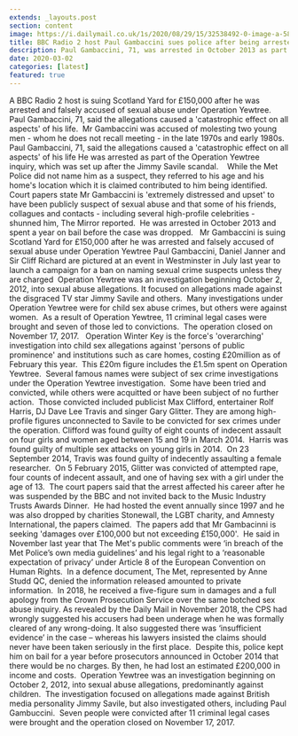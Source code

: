 ```yaml
---
extends: _layouts.post
section: content
image: https://i.dailymail.co.uk/1s/2020/08/29/15/32538492-0-image-a-58_1598711864609.jpg 
title: BBC Radio 2 host Paul Gambaccini sues police after being arrested and falsely-accused of sex crimes 
description: Paul Gambaccini, 71, was arrested in October 2013 as part of Operation Yewtree and spent a year on bail before the case was dropped. 
date: 2020-03-02 
categories: [latest] 
featured: true 
--- 
```

A BBC Radio 2 host is suing Scotland Yard for £150,000 after he was arrested and falsely accused of sexual abuse under Operation Yewtree. 
Paul Gambaccini, 71, said the allegations caused a \'catastrophic effect on all aspects\' of his life. 
Mr Gambaccini was accused of molesting two young men - whom he does not recall meeting - in the late 1970s and early 1980s. 
Paul Gambaccini, 71, said the allegations caused a \'catastrophic effect on all aspects\' of his life
He was arrested as part of the Operation Yewtree inquiry, which was set up after the Jimmy Savile scandal.   
While the Met Police did not name him as a suspect, they referred to his age and his home\'s location which it is claimed contributed to him being identified.  
Court papers state Mr Gambaccini is \'extremely distressed and upset\' to have been publicly suspect of sexual abuse and that some of his friends, collagues and contacts - including several high-profile celebrities - shunned him, The Mirror reported. 
He was arrested in October 2013 and spent a year on bail before the case was dropped.  
Mr Gambaccini is suing Scotland Yard for £150,000 after he was arrested and falsely accused of sexual abuse under Operation Yewtree
Paul Gambaccini, Daniel Janner and Sir Cliff Richard are pictured at an event in Westminster in July last year to launch a campaign for a ban on naming sexual crime suspects unless they are charged 
Operation Yewtree was an investigation beginning October 2, 2012, into sexual abuse allegations.
It focused on allegations made against the disgraced TV star Jimmy Savile and others. 
Many investigations under Operation Yewtree were for child sex abuse crimes, but others were against women. 
As a result of Operation Yewtree, 11 criminal legal cases were brought and seven of those led to convictions. 
The operation closed on November 17, 2017.  
Operation Winter Key is the force\'s \'overarching\' investigation into child sex allegations against \'persons of public prominence\' and institutions such as care homes, costing £20million as of February this year. 
This £20m figure includes the £1.5m spent on Operation Yewtree. 
Several famous names were subject of sex crime investigations under the Operation Yewtree investigation. 
Some have been tried and convicted, while others were acquitted or have been subject of no further action. 
Those convicted included publicist Max Clifford, entertainer Rolf Harris, DJ Dave Lee Travis and singer Gary Glitter.
They are among high-profile figures unconnected to Savile to be convicted for sex crimes under the operation.
Clifford was found guilty of eight counts of indecent assault on four girls and women aged between 15 and 19 in March 2014. 
Harris was found guilty of multiple sex attacks on young girls in 2014. 
On 23 September 2014, Travis was found guilty of indecently assaulting a female researcher. 
On 5 February 2015, Glitter was convicted of attempted rape, four counts of indecent assault, and one of having sex with a girl under the age of 13. 
The court papers said that the arrest affected his career after he was suspended by the BBC and not invited back to the Music Industry Trusts Awards Dinner. 
He had hosted the event annually since 1997 and he was also dropped by charities Stonewall, the LGBT charity, and Amnesty International, the papers claimed. 
The papers add that Mr Gambacinni is seeking \'damages over £100,000 but not exceeding £150,000\'. 
He said in November last year that The Met\'s public comments were ‘in breach of the Met Police’s own media guidelines’ and his legal right to a ‘reasonable expectation of privacy’ under Article 8 of the European Convention on Human Rights. 
In a defence document, The Met, represented by Anne Studd QC, denied the information released amounted to private information. 
In 2018, he received a five-figure sum in damages and a full apology from the Crown Prosecution Service over the same botched sex abuse inquiry.
As revealed by the Daily Mail in November 2018, the CPS had wrongly suggested his accusers had been underage when he was formally cleared of any wrong-doing. It also suggested there was ‘insufficient evidence’ in the case – whereas his lawyers insisted the claims should never have been taken seriously in the first place. 
Despite this, police kept him on bail for a year before prosecutors announced in October 2014 that there would be no charges. By then, he had lost an estimated £200,000 in income and costs. 
Operation Yewtree was an investigation beginning on October 2, 2012, into sexual abuse allegations, predominantly against children. 
The investigation focused on allegations made against British media personality Jimmy Savile, but also investigated others, including Paul Gambuccini. 
Seven people were convicted after 11 criminal legal cases were brought and the operation closed on November 17, 2017. 